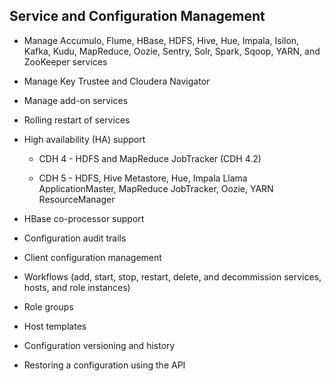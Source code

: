 ## Service and Configuration Management

* Manage Accumulo, Flume, HBase, HDFS, Hive, Hue, Impala, Isilon, Kafka, Kudu, MapReduce, Oozie, Sentry, Solr, Spark, Sqoop, YARN, and ZooKeeper services		

* Manage Key Trustee and Cloudera Navigator	

* Manage add-on services

* Rolling restart of services		

* High availability (HA) support

   * CDH 4 - HDFS and MapReduce JobTracker (CDH 4.2)
         
   * CDH 5 - HDFS, Hive Metastore, Hue, Impala Llama ApplicationMaster, MapReduce JobTracker, Oozie, YARN ResourceManager

* HBase co-processor support		

* Configuration audit trails		

* Client configuration management		

* Workflows (add, start, stop, restart, delete, and decommission services, hosts, and role instances)		

* Role groups		

* Host templates		

* Configuration versioning and history		

* Restoring a configuration using the API
